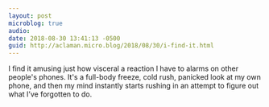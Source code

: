 ```yaml
---
layout: post
microblog: true
audio: 
date: 2018-08-30 13:41:13 -0500
guid: http://aclaman.micro.blog/2018/08/30/i-find-it.html
---
```

I find it amusing just how visceral a reaction I have to alarms on other people's phones. It's a full-body freeze, cold rush, panicked look at my own phone, and then my mind instantly starts rushing in an attempt to figure out what I’ve forgotten to do.
